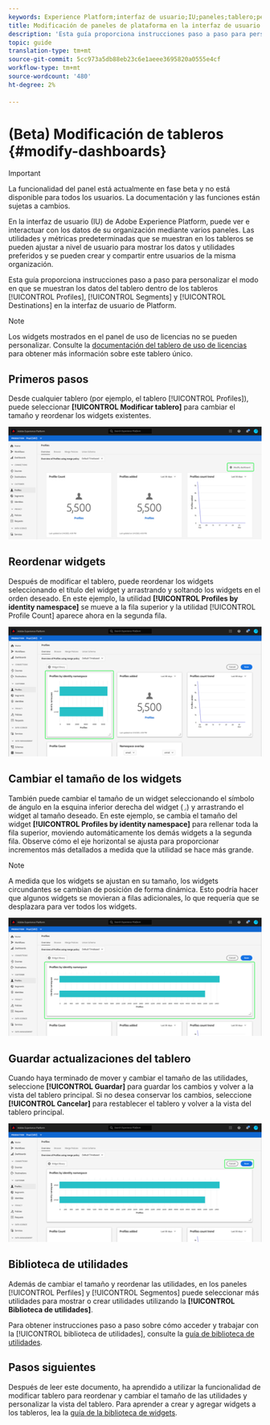 ```yaml
---
keywords: Experience Platform;interfaz de usuario;IU;paneles;tablero;perfiles;segmentos;destinos;uso de licencias
title: Modificación de paneles de plataforma en la interfaz de usuario
description: 'Esta guía proporciona instrucciones paso a paso para personalizar la forma en que se muestran los datos de Adobe Experience Platform de su organización en los paneles. '
topic: guide
translation-type: tm+mt
source-git-commit: 5cc973a5db88eb23c6e1aeee3695820a0555e4cf
workflow-type: tm+mt
source-wordcount: '480'
ht-degree: 2%

---
```



# (Beta) Modificación de tableros {#modify-dashboards}

>[!IMPORTANT]
>
>La funcionalidad del panel está actualmente en fase beta y no está disponible para todos los usuarios. La documentación y las funciones están sujetas a cambios.

En la interfaz de usuario (IU) de Adobe Experience Platform, puede ver e interactuar con los datos de su organización mediante varios paneles. Las utilidades y métricas predeterminadas que se muestran en los tableros se pueden ajustar a nivel de usuario para mostrar los datos y utilidades preferidos y se pueden crear y compartir entre usuarios de la misma organización.

Esta guía proporciona instrucciones paso a paso para personalizar el modo en que se muestran los datos del tablero dentro de los tableros [!UICONTROL Profiles], [!UICONTROL Segments] y [!UICONTROL Destinations] en la interfaz de usuario de Platform.

>[!NOTE]
>
>Los widgets mostrados en el panel de uso de licencias no se pueden personalizar. Consulte la [documentación del tablero de uso de licencias](guides/license-usage.md) para obtener más información sobre este tablero único.

## Primeros pasos

Desde cualquier tablero (por ejemplo, el tablero [!UICONTROL Profiles]), puede seleccionar **[!UICONTROL Modificar tablero]** para cambiar el tamaño y reordenar los widgets existentes.

![](images/customization/modify-dashboard.png)

## Reordenar widgets

Después de modificar el tablero, puede reordenar los widgets seleccionando el título del widget y arrastrando y soltando los widgets en el orden deseado. En este ejemplo, la utilidad **[!UICONTROL Profiles by identity namespace]** se mueve a la fila superior y la utilidad [!UICONTROL Profile Count] aparece ahora en la segunda fila.

![](images/customization/move-widget.png)

## Cambiar el tamaño de los widgets

También puede cambiar el tamaño de un widget seleccionando el símbolo de ángulo en la esquina inferior derecha del widget (`⌟`) y arrastrando el widget al tamaño deseado. En este ejemplo, se cambia el tamaño del widget **[!UICONTROL Profiles by identity namespace]** para rellenar toda la fila superior, moviendo automáticamente los demás widgets a la segunda fila. Observe cómo el eje horizontal se ajusta para proporcionar incrementos más detallados a medida que la utilidad se hace más grande.

>[!NOTE]
>
>A medida que los widgets se ajustan en su tamaño, los widgets circundantes se cambian de posición de forma dinámica. Esto podría hacer que algunos widgets se movieran a filas adicionales, lo que requería que se desplazara para ver todos los widgets.

![](images/customization/resize-widget.png)

## Guardar actualizaciones del tablero

Cuando haya terminado de mover y cambiar el tamaño de las utilidades, seleccione **[!UICONTROL Guardar]** para guardar los cambios y volver a la vista del tablero principal. Si no desea conservar los cambios, seleccione **[!UICONTROL Cancelar]** para restablecer el tablero y volver a la vista del tablero principal.

![](images/customization/save-changes.png)

## Biblioteca de utilidades

Además de cambiar el tamaño y reordenar las utilidades, en los paneles [!UICONTROL Perfiles] y [!UICONTROL Segmentos] puede seleccionar más utilidades para mostrar o crear utilidades utilizando la **[!UICONTROL Biblioteca de utilidades]**.

Para obtener instrucciones paso a paso sobre cómo acceder y trabajar con la [!UICONTROL biblioteca de utilidades], consulte la [guía de biblioteca de utilidades](widget-library.md).

## Pasos siguientes

Después de leer este documento, ha aprendido a utilizar la funcionalidad de modificar tablero para reordenar y cambiar el tamaño de las utilidades y personalizar la vista del tablero. Para aprender a crear y agregar widgets a los tableros, lea la [guía de la biblioteca de widgets](widget-library.md).